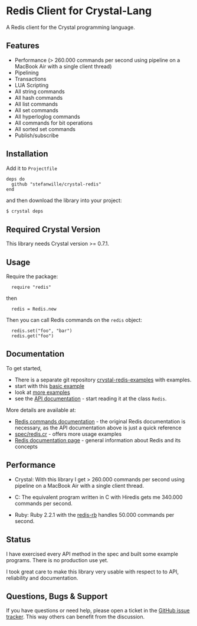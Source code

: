 Redis Client for Crystal-Lang
================================

A Redis client for the Crystal programming language.


## Features

* Performance (> 260.000 commands per second using pipeline on a MacBook Air with a single client thread)
* Pipelining
* Transactions
* LUA Scripting
* All string commands
* All hash commands
* All list commands
* All set commands
* All hyperloglog commands
* All commands for bit operations
* All sorted set commands
* Publish/subscribe


## Installation

Add it to `Projectfile`

```crystal
deps do
  github "stefanwille/crystal-redis"
end
```

and then download the library into your project:

```bash
$ crystal deps
```


## Required Crystal Version

This library needs Crystal version >= 0.7.1.


## Usage

Require the package:

```crystal
  require "redis"
```

then

```crystal
  redis = Redis.new
```

Then you can call Redis commands on the `redis` object:

```crystal
  redis.set("foo", "bar")
  redis.get("foo")
```

## Documentation

To get started,

* There is a separate git repository [crystal-redis-examples](https://github.com/stefanwille/crystal-redis-examples/tree/master/src) with examples.
* start with this [basic example](https://github.com/stefanwille/crystal-redis-examples/blob/master/src/basic.cr)
* look at [more examples](https://github.com/stefanwille/crystal-redis-examples/blob/master/src/)
* see the [API documentation](http://stefanwille.github.io/crystal-redis/doc/) -
start reading it at the class `Redis`.

More details are available at:

* [Redis commands documentation](http://redis.io/commands) - the original Redis documentation is necessary, as the API documentation above is just a quick reference
* [spec/redis.cr](https://github.com/stefanwille/crystal-redis/blob/master/spec/redis.cr) - offers more usage examples
* [Redis documentation page](http://redis.io/documentation) - general information about Redis and its concepts


## Performance

* Crystal: With this library I get > 260.000 commands per second using pipeline on a MacBook Air with a single client thread.

* C: The equivalent program written in C with Hiredis gets me 340.000 commands per second.

* Ruby: Ruby 2.2.1 with the [redis-rb](https://github.com/redis/redis-rb) handles 50.000 commands per second.


## Status

I have exercised every API method in the spec and built some example programs. There is no production use yet.

I took great care to make this library very usable with respect to to API, reliability and documentation.


## Questions, Bugs & Support

If you have questions or need help, please open a ticket in the [GitHub issue tracker](https://github.com/stefanwille/crystal-redis/issues). This way others can benefit from the discussion.
